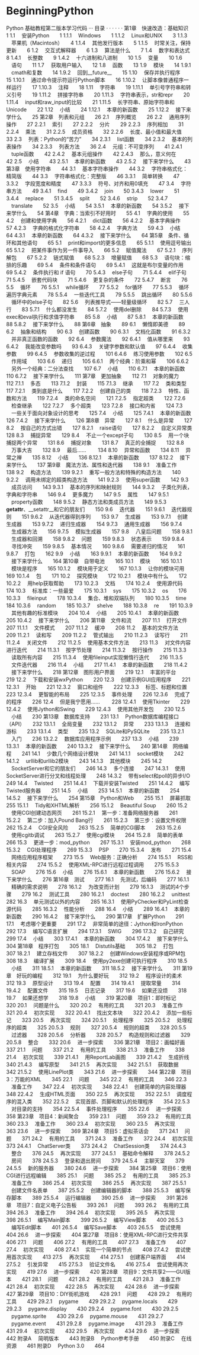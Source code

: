 # BeginningPython
Python 基础教程第二版本学习代码
···
目录  · · · · · ·
第1章　快速改造：基础知识　　1
1.1 　安装Python　　1
1.1.1 　Windows　　1
1.1.2 　Linux和UNIX　　3
1.1.3 　苹果机（Macintosh）　　4
1.1.4 　其他发行版本　　5
1.1.5 　时常关注，保持更新　　6
1.2 　交互式解释器　　6
1.3 　算法是什么　　7
1.4 　数字和表达式　　8
1.4.1 　长整数　　9
1.4.2 　十六进制和八进制　　10
1.5 　变量　　10
1.6 　语句　　11
1.7 　获取用户输入　　12
1.8 　函数　　13
1.9 　模块　　14
1.9.1 　cmath和复数　　14
1.9.2 　回到__future__　　15
1.10 　保存并执行程序　　15
1.10.1 　通过命令提示符运行Python脚本　　16
1.10.2 　让脚本像普通程序一样运行　　17
1.10.3 　注释　　18
1.11 　字符串　　19
1.11.1 　单引号字符串和转义引号　　19
1.11.2 　拼接字符串　　20
1.11.3 　字符串表示，str和repr　　20
1.11.4 　input和raw_input的比较　　21
1.11.5 　长字符串、原始字符串和Unicode　　22
1.12 　小结　　24
1.12.1 　本章的新函数　　25
1.12.2 　接下来学什么　　25
第2章　列表和元组　　26
2.1 　序列概览　　26
2.2 　通用序列操作　　27
2.2.1 　索引　　27
2.2.2 　分片　　29
2.2.3 　序列相加　　31
2.2.4 　乘法　　31
2.2.5 　成员资格　　32
2.2.6 　长度、最小值和最大值　　33
2.3 　列表：Python的“苦力”　　34
2.3.1 　list函数　　34
2.3.2 　基本的列表操作　　34
2.3.3 　列表方法　　36
2.4 　元组：不可变序列　　41
2.4.1 　tuple函数　　42
2.4.2 　基本元组操作　　42
2.4.3 　那么，意义何在　　42
2.5 　小结　　43
2.5.1 　本章的新函数　　43
2.5.2 　接下来学什么　　43
第3章　使用字符串　　44
3.1 　基本字符串操作　　44
3.2 　字符串格式化：精简版　　44
3.3 　字符串格式化：完整版　　46
3.3.1 　简单转换　　47
3.3.2 　字段宽度和精度　　47
3.3.3 　符号、对齐和用0填充　　47
3.4 　字符串方法　　49
3.4.1 　find　　49
3.4.2 　join　　50
3.4.3 　lower　　51
3.4.4 　replace　　51
3.4.5 　split　　52
3.4.6 　strip　　52
3.4.7 　translate　　52
3.5 　小结　　54
3.5.1 　本章的新函数　　54
3.5.2 　接下来学什么　　54
第4章　字典：当索引不好用时　　55
4.1 　字典的使用　　55
4.2 　创建和使用字典　　56
4.2.1 　dict函数　　56
4.2.2 　基本字典操作　　57
4.2.3 　字典的格式化字符串　　58
4.2.4 　字典方法　　59
4.3 　小结　　64
4.3.1 　本章的新函数　　64
4.3.2 　接下来学什么　　64
第5章　条件、循环和其他语句　　65
5.1 　print和import的更多信息　　65
5.1.1 　使用逗号输出　　65
5.1.2 　把某件事作为另一件事导入　　66
5.2 　赋值魔法　　67
5.2.1 　序列解包　　67
5.2.2 　链式赋值　　68
5.2.3 　增量赋值　　68
5.3 　语句块：缩排的乐趣　　69
5.4 　条件和条件语句　　69
5.4.1 　这就是布尔变量的作用　　69
5.4.2 　条件执行和 if 语句　　70
5.4.3 　else子句　　71
5.4.4 　elif子句　　71
5.4.5 　嵌套代码块　　71
5.4.6 　更复杂的条件　　72
5.4.7 　断言　　76
5.5 　循环　　76
5.5.1 　while循环　　77
5.5.2 　for循环　　77
5.5.3 　循环遍历字典元素　　78
5.5.4 　一些迭代工具　　79
5.5.5 　跳出循环　　80
5.5.6 　循环中的else子句　　82
5.6 　列表推导式——轻量级循环　　82
5.7 　三人行　　83
5.7.1 　什么都没发生　　84
5.7.2 　使用del删除　　84
5.7.3 　使用exec和eval执行和求值字符串　　85
5.8 　小结　　87
5.8.1 　本章的新函数　　88
5.8.2 　接下来学什么　　88
第6章　抽象　　89
6.1 　懒惰即美德　　89
6.2 　抽象和结构　　90
6.3 　创建函数　　90
6.3.1 　文档化函数　　91
6.3.2 　并非真正函数的函数　　92
6.4 　参数魔法　　92
6.4.1 　值从哪里来　　93
6.4.2 　我能改变参数吗　　93
6.4.3 　关键字参数和默认值　　97
6.4.4 　收集参数　　99
6.4.5 　参数收集的逆过程　　101
6.4.6 　练习使用参数　　102
6.5 　作用域　　103
6.6 　递归　　105
6.6.1 　两个经典：阶乘和幂　　106
6.6.2 　另外一个经典：二分法查找　　107
6.7 　小结　　110
6.7.1 　本章的新函数　　110
6.7.2 　接下来学什么　　111
第7章　更加抽象　　112
7.1 　对象的魔力　　112
7.1.1 　多态　　113
7.1.2 　封装　　115
7.1.3 　继承　　117
7.2 　类和类型　　117
7.2.1 　类到底是什么　　117
7.2.2 　创建自己的类　　118
7.2.3 　特性、函数和方法　　119
7.2.4 　类的命名空间　　121
7.2.5 　指定超类　　122
7.2.6 　检查继承　　122
7.2.7 　多个超类　　123
7.2.8 　接口和内省　　124
7.3 　一些关于面向对象设计的思考　　125
7.4 　小结　　125
7.4.1 　本章的新函数　　126
7.4.2 　接下来学什么　　126
第8章　异常　　127
8.1 　什么是异常　　127
8.2 　按自己的方式出错　　127
8.2.1 　raise语句　　127
8.2.2 　自定义异常类　　128
8.3 　捕捉异常　　129
8.4 　不止一个except子句　　130
8.5 　用一个块捕捉两个异常　　131
8.6 　捕捉对象　　131
8.7 　真正的全捕捉　　132
8.8 　万事大吉　　132
8.9 　最后…… 　　134
8.10 　异常和函数　　134
8.11 　异常之禅　　135
8.12 　小结　　136
8.12.1 　本章的新函数　　137
8.12.2 　接下来学什么　　137
第9章　魔法方法、属性和迭代器　　138
9.1 　准备工作　　138
9.2 　构造方法　　139
9.2.1 　重写一般方法和特殊的构造方法　　140
9.2.2 　调用未绑定的超类构造方法　　141
9.2.3 　使用super函数　　142
9.3 　成员访问　　143
9.3.1 　基本的序列和映射规则　　144
9.3.2 　子类化列表，字典和字符串　　146
9.4 　更多魔力　　147
9.5 　属性　　147
9.5.1 　property函数　　148
9.5.2 　静态方法和类成员方法　　149
9.5.3 　__getattr__、__setattr__和它的朋友们　　150
9.6 　迭代器　　151
9.6.1 　迭代器规则　　151
9.6.2 　从迭代器得到序列　　153
9.7 　生成器　　153
9.7.1 　创建生成器　　153
9.7.2 　递归生成器　　154
9.7.3 　通用生成器　　156
9.7.4 　生成器方法　　156
9.7.5 　模拟生成器　　157
9.8 　八皇后问题　　158
9.8.1 　生成器和回溯　　158
9.8.2 　问题　　159
9.8.3 　状态表示　　159
9.8.4 　寻找冲突　　159
9.8.5 　基本情况　　160
9.8.6 　需要递归的情况　　161
9.8.7 　打包　　162
9.9 　小结　　163
9.9.1 　本章的新函数　　164
9.9.2 　接下来学什么　　164
第10章　自带电池　　165
10.1 　模块　　165
10.1.1 　模块是程序　　165
10.1.2 　模块用于定义　　167
10.1.3 　让你的模块可用　　169
10.1.4 　包　　171
10.2 　探究模块　　172
10.2.1 　模块中有什么　　172
10.2.2 　用help获取帮助　　173
10.2.3 　文档　　174
10.2.4 　使用源代码　　174
10.3 　标准库：一些最爱　　175
10.3.1 　sys　　175
10.3.2 　os　　176
10.3.3 　fileinput　　178
10.3.4 　集合、堆和双端队列　　180
10.3.5 　time　　184
10.3.6 　random　　185
10.3.7 　shelve　　188
10.3.8 　re　　191
10.3.9 　其他有趣的标准模块　　204
10.4 　小结　　205
10.4.1 　本章的新函数　　205
10.4.2 　接下来学什么　　206
第11章　文件和流　　207
11.1 　打开文件　　207
11.1.1 　文件模式　　207
11.1.2 　缓冲　　208
11.2 　基本的文件方法　　209
11.2.1 　读和写　　209
11.2.2 　管式输出　　210
11.2.3 　读写行　　211
11.2.4 　关闭文件　　212
11.2.5 　使用基本文件方法　　213
11.3 　对文件内容进行迭代　　214
11.3.1 　按字节处理　　214
11.3.2 　按行操作　　215
11.3.3 　读取所有内容　　215
11.3.4 　使用fileinput实现懒惰行迭代　　216
11.3.5 　文件迭代器　　216
11.4 　小结　　217
11.4.1 　本章的新函数　　218
11.4.2 　接下来学什么　　218
第12章　图形用户界面　　219
12.1 　丰富的平台　　219
12.2 　下载和安装wxPython　　220
12.3 　创建示例GUI应用程序　　221
12.3.1 　开始　　221
12.3.2 　窗口和组件　　222
12.3.3 　标签、标题和位置　　223
12.3.4 　更智能的布局　　225
12.3.5 　事件处理　　226
12.3.6 　完成了的程序　　226
12.4 　但是我宁愿用…… 　　228
12.4.1 　使用Tkinter　　229
12.4.2 　使用Jython和Swing　　229
12.4.3 　使用其他开发包　　230
12.5 　小结　　230
第13章　数据库支持　　231
13.1 　Python数据库编程接口（API）　　232
13.1.1 　全局变量　　232
13.1.2 　异常　　233
13.1.3 　连接和游标　　233
13.1.4 　类型　　235
13.2 　SQLite和PySQLite　　235
13.2.1 　入门　　236
13.2.2 　数据库应用程序示例　　237
13.3 　小结　　239
13.3.1 　本章的新函数　　240
13.3.2 　接下来学什么　　240
第14章　网络编程　　241
14.1 　少数几个网络设计模块　　241
14.1.1 　socket模块　　242
14.1.2 　urllib和urllib2模块　　243
14.1.3 　其他模块　　245
14.2 　SocketServer和它的朋友们　　246
14.3 　多个连接　　247
14.3.1 　使用SocketServer进行分叉和线程处理　　248
14.3.2 　带有select和poll的异步I/O　　249
14.4 　Twisted　　251
14.4.1 　下载并安装Twisted　　251
14.4.2 　编写Twisted服务器　　251
14.5 　小结　　253
14.5.1 　本章的新函数　　254
14.5.2 　接下来学什么　　254
第15章　Python和Web　　255
15.1 　屏幕抓取　　255
15.1.1 　Tidy和XHTML解析　　256
15.1.2 　Beautiful Soup　　260
15.2 　使用CGI创建动态网页　　261
15.2.1 　第一步：准备网络服务器　　261
15.2.2 　第二步：加入Pound Bang行　　261
15.2.3 　第三步：设置文件权限　　262
15.2.4 　CGI安全风险　　263
15.2.5 　简单的CGI脚本　　263
15.2.6 　使用cgitb调试　　263
15.2.7 　使用cgi模块　　264
15.2.8 　简单的表单　　266
15.3 　更进一步：mod_python　　267
15.3.1 　安装mod_python　　268
15.3.2 　CGI处理程序　　269
15.3.3 　PSP　　270
15.3.4 　发布　　271
15.4 　网络应用程序框架　　273
15.5 　Web服务：正确分析　　274
15.5.1 　RSS和相关内容　　274
15.5.2 　使用XML-RPC进行远程过程调用　　275
15.5.3 　SOAP　　276
15.6 　小结　　276
15.6.1 　本章的新函数　　276
15.6.2 　接下来学什么　　276
第16章　测试　　277
16.1 　先测试，后编码　　277
16.1.1 　精确的需求说明　　278
16.1.2 　为改变而计划　　279
16.1.3 　测试的4个步骤　　279
16.2 　测试工具　　280
16.2.1 　doctest　　280
16.2.2 　unittest　　282
16.3 　单元测试以外的内容　　285
16.3.1 　使用PyChecker和PyLint检查源代码　　285
16.3.2 　性能分析　　288
16.4 　小结　　289
16.4.1 　本章的新函数　　290
16.4.2 　接下来学什么　　290
第17章　扩展Python　　291
17.1 　考虑哪个更重要　　291
17.2 　非常简单的途径：Jython和IronPython　　292
17.3 　编写C语言扩展　　294
17.3.1 　SWIG　　296
17.3.2 　自己研究　　299
17.4 　小结　　303
17.4.1 　本章的新函数　　304
17.4.2 　接下来学什么　　304
第18章　程序打包　　305
18.1 　Distutils基础　　305
18.2 　打包　　307
18.2.1 　建立存档文件　　307
18.2.2 　创建Windows安装程序或RPM包　　308
18.3 　编译扩展　　309
18.4 　使用py2exe创建可执行程序　　310
18.5 　小结　　311
18.5.1 　本章的新函数　　311
18.5.2 　接下来学什么　　311
第19章　好玩的编程　　312
19.1 　为什么要好玩　　312
19.2 　程序设计的柔术　　312
19.3 　原型设计　　313
19.4 　配置　　314
19.4.1 　提取常量　　314
19.4.2 　配置文件　　315
19.5 　日志记录　　317
19.6 　如果还没烦　　318
19.7 　如果还想学　　318
19.8 　小结　　319
第20章　项目1：即时标记　　320
20.1 　问题是什么　　320
20.2 　有用的工具　　321
20.3 　准备工作　　321
20.4 　初次实现　　322
20.4.1 　找出文本块　　322
20.4.2 　添加一些标记　　323
20.5 　再次实现　　324
20.5.1 　处理程序　　325
20.5.2 　处理程序的超类　　325
20.5.3 　规则　　327
20.5.4 　规则的超类　　328
20.5.5 　过滤器　　328
20.5.6 　分析器　　328
20.5.7 　构造规则和过滤器　　329
20.5.8 　整合　　332
20.6 　进一步探索　　336
第21章　项目2：画幅好画　　337
21.1 　问题　　337
21.2 　有用的工具　　338
21.3 　准备工作　　338
21.4 　初次实现　　339
21.4.1 　用ReportLab画图　　339
21.4.2 　生成折线　　340
21.4.3 　编写原型　　341
21.5 　再次实现　　342
21.5.1 　获取数据　　342
21.5.2 　使用LinePlot类　　343
21.6 　进一步探索　　344
第22章　项目3：万能的XML　　345
22.1 　问题　　345
22.2 　有用的工具　　346
22.3 　准备工作　　347
22.4 　初次实现　　348
22.4.1 　创建简单的内容处理器　　348
22.4.2 　生成HTML页面　　350
22.5 　再次实现　　352
22.5.1 　调度程序的混入类　　352
22.5.2 　实现首部、页脚和默认的处理程序　　354
22.5.3 　对目录的支持　　354
22.5.4 　事件处理程序　　355
22.6 　进一步探索　　358
第23章　项目4：新闻聚合　　359
23.1 　问题　　359
23.2 　有用的工具　　360
23.3 　准备工作　　360
23.4 　初次实现　　360
23.5 　再次实现　　363
23.6 　进一步探索　　369
第24章　项目5：虚拟茶话会　　371
24.1 　问题　　371
24.2 　有用的工具　　371
24.3 　准备工作　　372
24.4 　初次实现　　373
24.4.1 　ChatServer类　　373
24.4.2 　ChatSession类　　374
24.4.3 　整合　　376
24.5 　再次实现　　377
24.5.1 　基础命令解释　　378
24.5.2 　房间　　378
24.5.3 　登录和退出房间　　379
24.5.4 　主聊天室　　379
24.5.5 　新的服务器　　380
24.6 　进一步探索　　384
第25章　项目6：使用CGI进行远程编辑　　385
25.1 　问题　　385
25.2 　有用的工具　　385
25.3 　准备工作　　386
25.4 　初次实现　　386
25.5 　再次实现　　387
25.5.1 　创建文件名表单　　387
25.5.2 　创建编辑器的脚本　　388
25.5.3 　编写保存脚本　　389
25.5.4 　运行编辑器　　390
25.6 　进一步探索　　391
第26章　项目7：自定义电子公告板　　393
26.1 　问题　　393
26.2 　有用的工具　　394
26.3 　准备工作　　394
26.4 　初次实现　　395
26.5 　再次实现　　398
26.5.1 　编写Main脚本　　399
26.5.2 　编写View脚本　　400
26.5.3 　编写Edit脚本　　401
26.5.4 　编写Save脚本　　403
26.5.5 　尝试使用　　404
26.6 　进一步探索　　404
第27章　项目8：使用XML-RPC进行文件共享　　406
27.1 　问题　　406
27.2 　有用的工具　　407
27.3 　准备工作　　407
27.4 　初次实现　　408
27.4.1 　实现一个简单的节点　　408
27.4.2 　尝试使用首次实现　　413
27.5 　再次实现　　414
27.5.1 　创建客户端界面　　414
27.5.2 　引发异常　　415
27.5.3 　验证文件名　　416
27.5.4 　尝试使用再次实现　　419
27.6 　进一步探索　　420
第28章　项目9：文件共享2——GUI版本　　421
28.1 　问题　　421
28.2 　有用的工具　　421
28.3 　准备工作　　421
28.4 　初次实现　　422
28.5 　再次实现　　424
28.6 　进一步探索　　427
第29章　项目10：DIY街机游戏　　428
29.1 　问题　　428
29.2 　有用的工具　　429
29.2.1 　pygame　　429
29.2.2 　pygame.locals　　429
29.2.3 　pygame.display　　430
29.2.4 　pygame.font　　430
29.2.5 　pygame.sprite　　430
29.2.6 　pygame.mouse　　431
29.2.7 　pygame.event　　431
29.2.8 　pygame.image　　431
29.3 　准备工作　　431
29.4 　初次实现　　432
29.5 　再次实现　　434
29.6 　进一步探索　　442
附录A 　简明版本　　443
附录B 　Python参考手册　　450
附录C 　在线资源　　461
附录D 　Python 3.0　　464
